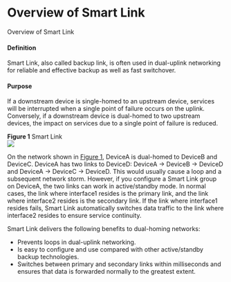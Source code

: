 Overview of Smart Link
======================

Overview of Smart Link

#### Definition

Smart Link, also called backup link, is often used in dual-uplink networking for reliable and effective backup as well as fast switchover.


#### Purpose

If a downstream device is single-homed to an upstream device, services will be interrupted when a single point of failure occurs on the uplink. Conversely, if a downstream device is dual-homed to two upstream devices, the impact on services due to a single point of failure is reduced.

**Figure 1** Smart Link  
![](figure/en-us_image_0000001176743183.png)

On the network shown in [Figure 1](#EN-US_CONCEPT_0000001176743175__fig10647257125310), DeviceA is dual-homed to DeviceB and DeviceC. DeviceA has two links to DeviceD: DeviceA -> DeviceB -> DeviceD and DeviceA -> DeviceC -> DeviceD. This would usually cause a loop and a subsequent network storm. However, if you configure a Smart Link group on DeviceA, the two links can work in active/standby mode. In normal cases, the link where interface1 resides is the primary link, and the link where interface2 resides is the secondary link. If the link where interface1 resides fails, Smart Link automatically switches data traffic to the link where interface2 resides to ensure service continuity.

Smart Link delivers the following benefits to dual-homing networks:

* Prevents loops in dual-uplink networking.
* Is easy to configure and use compared with other active/standby backup technologies.
* Switches between primary and secondary links within milliseconds and ensures that data is forwarded normally to the greatest extent.